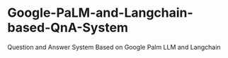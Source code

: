 # Google-PaLM-and-Langchain-based-QnA-System
Question and Answer System Based on Google Palm LLM and Langchain
